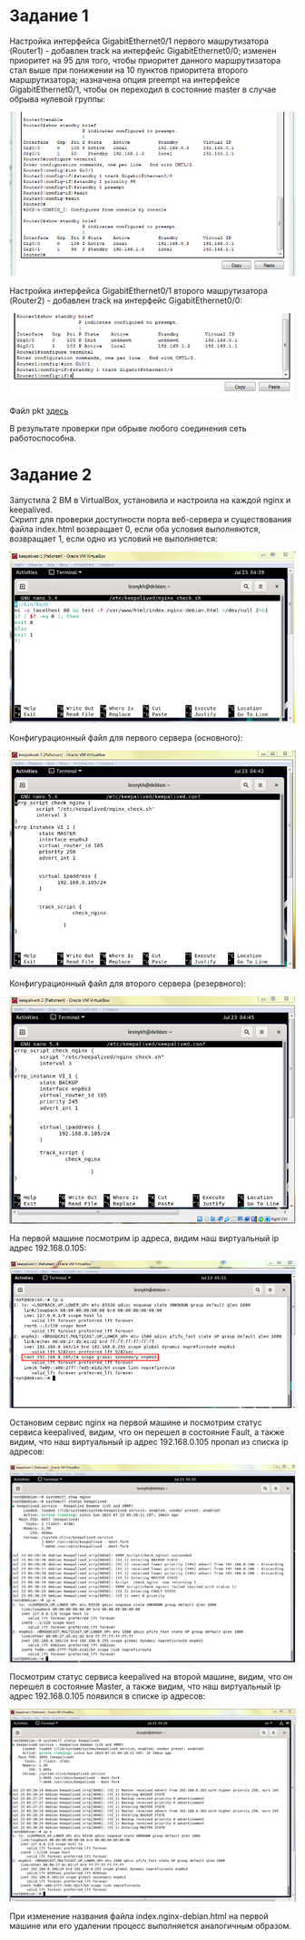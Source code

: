 # Задание 1
Настройка интерфейса GigabitEthernet0/1 первого машрутизатора (Router1) - добавлен track на интерфейс GigabitEthernet0/0; изменен приоритет на 95 для того, чтобы приоритет данного маршрутизатора стал выше при понижении на 10 пунктов приоритета второго маршрутизатора; назначена опция preempt на интерфейсе GigabitEthernet0/1, чтобы он переходил в состояние master в случае обрыва нулевой группы:    

![](https://github.com/OlgaLesnykh/screenshots/blob/main/HSRP_001.png)    
    
Настройка интерфейса GigabitEthernet0/1 второго машрутизатора (Router2) - добавлен track на интерфейс GigabitEthernet0/0:    

![](https://github.com/OlgaLesnykh/screenshots/blob/main/HSRP_003.png)    

Файл pkt [здесь](https://github.com/OlgaLesnykh/SYS/blob/main/fault_resilience/hsrp_lesnykh.pkt)    

В результате проверки при обрыве любого соединения сеть работоспособна.
# Задание 2
Запустила 2 ВМ в VirtualBox, установила и настроила на каждой nginx и keepalived.    
Скрипт для проверки доступности порта веб-сервера и существования файла index.html возвращает 0, если оба условия выполняются, возвращает 1, если одно из условий не выполняется:    

![](https://github.com/OlgaLesnykh/screenshots/blob/main/HSRP_004.png)    

Конфигурационный файл для первого сервера (основного):    

![](https://github.com/OlgaLesnykh/screenshots/blob/main/HSRP_005.png)    

Конфигурационный файл для второго сервера (резервного):    

![](https://github.com/OlgaLesnykh/screenshots/blob/main/HSRP_006.png)    

На первой машине посмотрим ip адреса, видим наш виртуальный ip адрес 192.168.0.105:    
    
![](https://github.com/OlgaLesnykh/screenshots/blob/main/HSRP_007.png)    

Остановим сервис nginx на первой машине и посмотрим статус сервиса keepalived, видим, что он перешел в состояние Fault, а также видим, что наш виртуальный ip адрес 192.168.0.105 пропал из списка ip адресов:    

![](https://github.com/OlgaLesnykh/screenshots/blob/main/HSRP_008.png)    

Посмотрим статус сервиса keepalived на второй машине, видим, что он перешел в состояние Master, а также видим, что наш виртуальный ip адрес 192.168.0.105 появился в списке ip адресов:    

![](https://github.com/OlgaLesnykh/screenshots/blob/main/HSRP_009.png)    

При изменение названия файла index.nginx-debian.html на первой машине или его удалении процесс выполняется аналогичным образом.
